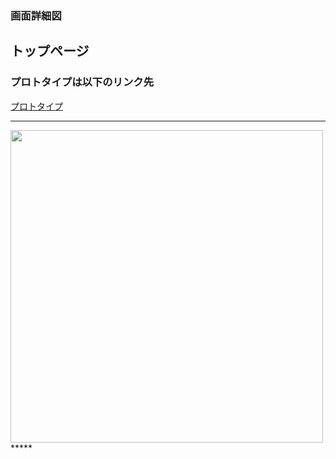### 画面詳細図
## トップページ
### プロトタイプは以下のリンク先
[プロトタイプ](https://www.figma.com/file/zbdxS2v0jcXyiRmBrhfo8B/%E8%A9%B3%E7%B4%B0%E8%A8%AD%E8%A8%88?node-id=4%3A8)
*****
<img src="../img/.png" width="500">
*****
